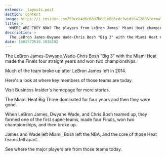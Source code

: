 ```yaml
--- 
extends: _layouts.post 
section: content 
image: https://i.insider.com/59ceb4d6c68d7b6d1e8b5cdc?width=1200&format=jpeg 
title: > 
  WHERE ARE THEY NOW? The players from LeBron James' Miami Heat championship teams 
description: > 
  The LeBron James-Dwyane Wade-Chris Bosh "Big 3" with the Miami Heat made the Finals four straight years and won two championships.Much of the team broke up after LeBron James left in 2014.The Miami Heat Big Three dominated for four years and then they were gone.When LeBron James, Dwyane Wade, and Chris Bosh teamed up, they formed one of the first super-teams, made four Finals, won two championships, and then broke up.James and Wade left Miami, Bosh left the NBA, and the core of those Heat teams fell apart. 
date: 1602572518.1038282 
--- 
```

The LeBron James-Dwyane Wade-Chris Bosh "Big 3" with the Miami Heat made the Finals four straight years and won two championships.

Much of the team broke up after LeBron James left in 2014.

Here's a look at where key members of those teams are today.

Visit Business Insider's homepage for more stories.

The Miami Heat Big Three dominated for four years and then they were gone.

When LeBron James, Dwyane Wade, and Chris Bosh teamed up, they formed one of the first super-teams, made four Finals, won two championships, and then broke up.

James and Wade left Miami, Bosh left the NBA, and the core of those Heat teams fell apart.

See where the major players are from those teams today.